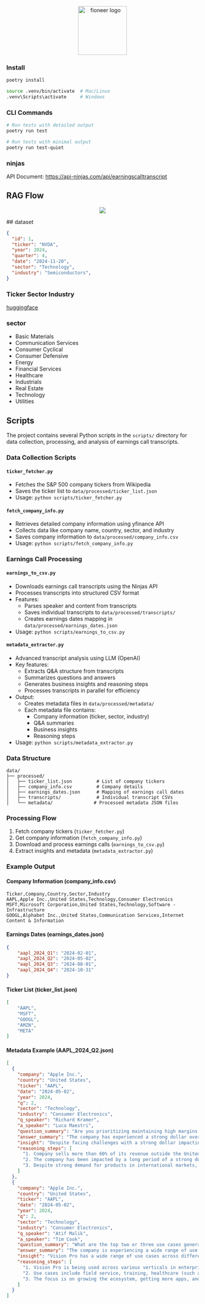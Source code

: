 <p align="center">
  <a href="https://github.com/yeong-hwan/fioneer" title="fioneer">
    <img src="./docs/imgs/logo.png" alt="fioneer logo" width="128" />
  </a>
</p>


### Install

```bash
poetry install

source .venv/bin/activate  # Mac/Linux
.venv\Scripts\activate     # Windows
```

### CLI Commands

```bash
# Run tests with detailed output
poetry run test

# Run tests with minimal output
poetry run test-quiet
```

### ninjas

API Document: https://api-ninjas.com/api/earningscalltranscript

## RAG Flow

<p align="center">
  <img src="./docs/imgs/rag-flow.png" width="%"/>
</p>
## dataset

```json
{
  "id": 1,
  "ticker": "NVDA",
  "year": 2024,
  "quarter": 4,
  "date": "2024-11-20",
  "sector": "Technology",
  "industry": "Semiconductors",
}
```

### Ticker Sector Industry

[huggingface](https://huggingface.co/datasets/yeong-hwan/ticker_sector_industry)


### sector
- Basic Materials
- Communication Services
- Consumer Cyclical
- Consumer Defensive
- Energy
- Financial Services
- Healthcare
- Industrials
- Real Estate
- Technology
- Utilities

## Scripts

The project contains several Python scripts in the `scripts/` directory for data collection, processing, and analysis of earnings call transcripts.

### Data Collection Scripts

#### `ticker_fetcher.py`
- Fetches the S&P 500 company tickers from Wikipedia
- Saves the ticker list to `data/processed/ticker_list.json`
- Usage: `python scripts/ticker_fetcher.py`

#### `fetch_company_info.py`
- Retrieves detailed company information using yfinance API
- Collects data like company name, country, sector, and industry
- Saves company information to `data/processed/company_info.csv`
- Usage: `python scripts/fetch_company_info.py`

### Earnings Call Processing

#### `earnings_to_csv.py`
- Downloads earnings call transcripts using the Ninjas API
- Processes transcripts into structured CSV format
- Features:
  - Parses speaker and content from transcripts
  - Saves individual transcripts to `data/processed/transcripts/`
  - Creates earnings dates mapping in `data/processed/earnings_dates.json`
- Usage: `python scripts/earnings_to_csv.py`

#### `metadata_extractor.py`
- Advanced transcript analysis using LLM (OpenAI)
- Key features:
  - Extracts Q&A structure from transcripts
  - Summarizes questions and answers
  - Generates business insights and reasoning steps
  - Processes transcripts in parallel for efficiency
- Output:
  - Creates metadata files in `data/processed/metadata/`
  - Each metadata file contains:
    - Company information (ticker, sector, industry)
    - Q&A summaries
    - Business insights
    - Reasoning steps
- Usage: `python scripts/metadata_extractor.py`

### Data Structure

```
data/
├── processed/
│   ├── ticker_list.json         # List of company tickers
│   ├── company_info.csv         # Company details
│   ├── earnings_dates.json      # Mapping of earnings call dates
│   ├── transcripts/             # Individual transcript CSVs
│   └── metadata/               # Processed metadata JSON files
```

### Processing Flow

1. Fetch company tickers (`ticker_fetcher.py`)
2. Get company information (`fetch_company_info.py`)
3. Download and process earnings calls (`earnings_to_csv.py`)
4. Extract insights and metadata (`metadata_extractor.py`)

### Example Output

#### Company Information (company_info.csv)
```csv
Ticker,Company,Country,Sector,Industry
AAPL,Apple Inc.,United States,Technology,Consumer Electronics
MSFT,Microsoft Corporation,United States,Technology,Software - Infrastructure
GOOGL,Alphabet Inc.,United States,Communication Services,Internet Content & Information
```

#### Earnings Dates (earnings_dates.json)
```json
{
    "aapl_2024_Q1": "2024-02-01",
    "aapl_2024_Q2": "2024-05-02",
    "aapl_2024_Q3": "2024-08-01",
    "aapl_2024_Q4": "2024-10-31"
}
```

#### Ticker List (ticker_list.json)
```json
[
    "AAPL",
    "MSFT", 
    "GOOGL",
    "AMZN",
    "META"
]
```

#### Metadata Example (AAPL_2024_Q2.json)
```json
[
  {
    "company": "Apple Inc.",
    "country": "United States",
    "ticker": "AAPL",
    "date": "2024-05-02",
    "year": 2024,
    "q": 2,
    "sector": "Technology",
    "industry": "Consumer Electronics",
    "q_speaker": "Richard Kramer",
    "a_speaker": "Luca Maestri",
    "question_summary": "Are you prioritizing maintaining high margins or focusing on spurring growth to reach a net neutral cash position?",
    "answer_summary": "The company has experienced a strong dollar over a long period, impacting reported results as over 60% of revenue comes from abroad. Despite this, demand for products in international markets is robust due to currency translation. The company continues to invest in innovations, financing solutions, and trading programs to support its growth.",
    "insight": "Despite facing challenges with a strong dollar impacting reported results, the company's focus on innovation, financing solutions, and trading programs remains strong to support continued growth and investments.",
    "reasoning_steps": [
      "1. Company sells more than 60% of its revenue outside the United States.",
      "2. The company has been impacted by a long period of a strong dollar.",
      "3. Despite strong demand for products in international markets, results in dollars may not fully reflect this due to currency translation effects."
    ]
  },
  {
    "company": "Apple Inc.",
    "country": "United States",
    "ticker": "AAPL",
    "date": "2024-05-02",
    "year": 2024,
    "q": 2,
    "sector": "Technology",
    "industry": "Consumer Electronics",
    "q_speaker": "Atif Malik",
    "a_speaker": "Tim Cook",
    "question_summary": "What are the top two or three use cases generating the most excitement for Vision Pro in the enterprise segment?",
    "answer_summary": "The company is experiencing a wide range of use cases with its product across various industries, including field service, training, healthcare, control centers, and more. They are focused on growing their ecosystem, increasing the number of apps, and engaging more enterprises. The recent event showcased significant enthusiasm for their enterprise solutions.",
    "insight": "Vision Pro has a wide range of use cases across different industries in enterprise, and there is significant enthusiasm and engagement from enterprises during recent events.",
    "reasoning_steps": [
      "1. Vision Pro is being used across various verticals in enterprise.",
      "2. Use cases include field service, training, healthcare (such as preparing doctors for surgeries), and advanced imaging.",
      "3. The focus is on growing the ecosystem, getting more apps, and engaging more enterprises."
    ]
  }
]
```
